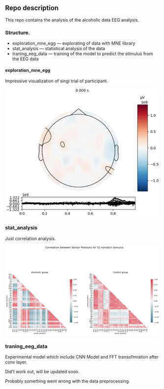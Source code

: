## Repo description
This repo contains the analysis of the alcoholic data EEG analysis.


### Structure. 
- exploration_mne_egg — explorating of data with MNE library
- stat_analysis — statistical analysis of the data
- traning_eeg_data — training of the model to predict the stimulus from the EEG data

#### exploration_mne_egg

Impressive visualization of singl trial of participant. 

![Alt Text](gif.gif)

### stat_analysis
Just correlation analysis. 

![Alt Text](output.png)


### traning_eeg_data
Experimental model which include CNN Model and FFT transofmration after conv layer. 

Did't work out, will be updated soon. 

Probably something went wrong with the data preprocessing. 